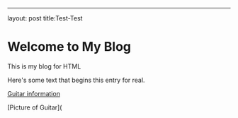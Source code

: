 ---
layout: post
title:Test-Test
# Welcome to My Blog

This is my blog for HTML

Here's some text that begins this entry for real.

[Guitar information](https://www.gibson.com/en-US/)

[Picture of Guitar](
